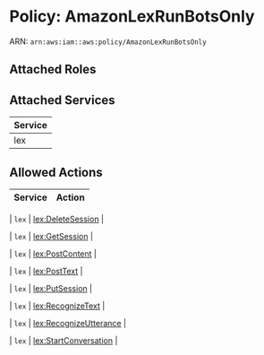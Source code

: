 # Policy: AmazonLexRunBotsOnly

ARN: `arn:aws:iam::aws:policy/AmazonLexRunBotsOnly`

## Attached Roles

## Attached Services

| Service |
|---------|
| lex |

## Allowed Actions

| Service | Action |
|:-------:|--------|

| `lex` | [lex:DeleteSession](../actions.md#lex:deletesession) |

| `lex` | [lex:GetSession](../actions.md#lex:getsession) |

| `lex` | [lex:PostContent](../actions.md#lex:postcontent) |

| `lex` | [lex:PostText](../actions.md#lex:posttext) |

| `lex` | [lex:PutSession](../actions.md#lex:putsession) |

| `lex` | [lex:RecognizeText](../actions.md#lex:recognizetext) |

| `lex` | [lex:RecognizeUtterance](../actions.md#lex:recognizeutterance) |

| `lex` | [lex:StartConversation](../actions.md#lex:startconversation) |
